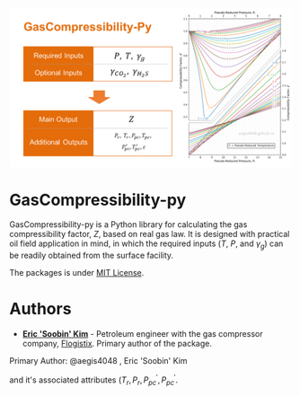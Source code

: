 <img src="/intro_image.png" alt="Alt text" title="Optional title">

# GasCompressibility-py
GasCompressibility-py is a Python library for calculating the gas compressibility factor, $`Z`$, based on real gas law. It is designed with practical oil field application in mind, in which the required inputs ($`T`$, $`P`$, and $`\gamma_{g}`$) can be readily obtained from the surface facility. 

The packages is under [MIT License](https://github.com/aegis4048/GasCompressibiltiy-py/blob/main/LICENSE).


# Authors

* __[Eric 'Soobin' Kim]([https://github.com/waylan](https://github.com/aegis4048))__ - Petroleum engineer with the gas compressor company, [Flogistix](https://flogistix.com/). Primary author of the package.



Primary Author: @aegis4048 , Eric 'Soobin' Kim

and it's associated attributes ($`T_{r}, P_{r}, P^{'}_{pc}, P^{'}_{pc}`$.

